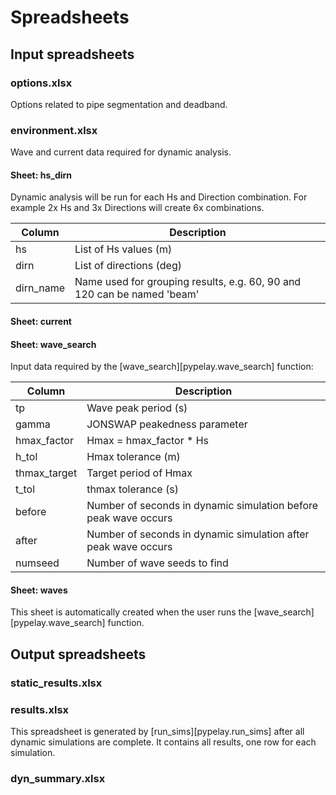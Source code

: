 # Spreadsheets

## Input spreadsheets

### options.xlsx
Options related to pipe segmentation and deadband.

### environment.xlsx
Wave and current data required for dynamic analysis.

#### Sheet: hs_dirn
Dynamic analysis will be run for each Hs and Direction combination.
For example 2x Hs and 3x Directions will create 6x combinations.

| Column        | Description               |
| ------------- | ------------------------- |
| hs            | List of Hs values (m)     |
| dirn          | List of directions (deg)  |
| dirn_name     | Name used for grouping results, e.g. 60, 90 and 120 can be named 'beam' |

#### Sheet: current

#### Sheet: wave_search
Input data required by the [wave_search][pypelay.wave_search] function:

| Column        | Description               |
| ------------- | ------------------------- |
| tp            | Wave peak period (s)      |
| gamma         | JONSWAP peakedness parameter |
| hmax_factor   | Hmax = hmax_factor * Hs   |
| h_tol         | Hmax tolerance (m)       |
| thmax_target  | Target period of Hmax    |
| t_tol         | thmax tolerance (s)      |
| before        | Number of seconds in dynamic simulation before peak wave occurs |
| after         | Number of seconds in dynamic simulation after peak wave occurs |
| numseed       | Number of wave seeds to find |

#### Sheet: waves
This sheet is automatically created when the user runs the [wave_search][pypelay.wave_search] function.

## Output spreadsheets

### static_results.xlsx


### results.xlsx
This spreadsheet is generated by [run_sims][pypelay.run_sims] after all
dynamic simulations are complete. It contains all results, one row for
each simulation.

### dyn_summary.xlsx

